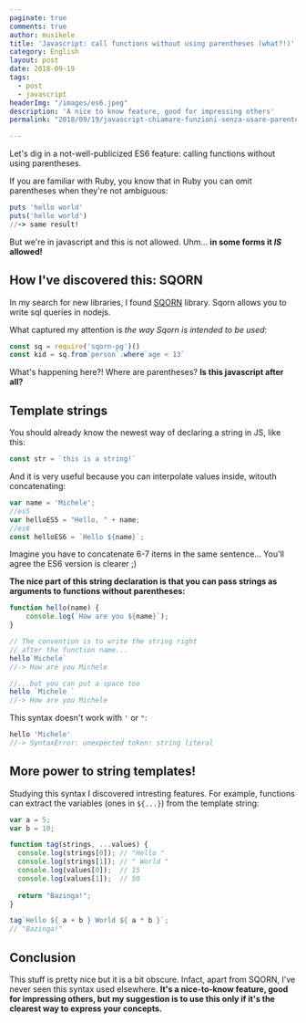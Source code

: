 ```yaml
---
paginate: true
comments: true
author: musikele
title: 'Javascript: call functions without using parentheses (what?!)'
category: English
layout: post
date: 2018-09-19
tags:
  - post
  - javascript
headerImg: "/images/es6.jpeg"
description: 'A nice to know feature, good for impressing others'
permalink: "2018/09/19/javascript-chiamare-funzioni-senza-usare-parentesi-(what!).html"

---
```

Let's dig in a not-well-publicized ES6 feature: calling functions without using parentheses.

If you are familiar with Ruby, you know that in Ruby you can omit parentheses when they're not ambiguous:

```ruby
puts 'hello world' 
puts('hello world') 
//-> same result!
```

But we're in javascript and this is not allowed. Uhm... **in some forms it _IS_ allowed!**

## How I've discovered this: SQORN

In my search for new libraries, I found [SQORN](https://sqorn.org/) library. Sqorn allows you to write sql queries in nodejs.

What captured my attention is _the way Sqorn is intended to be used_:

```javascript
const sq = require('sqorn-pg')()
const kid = sq.from`person`.where`age < 13` 
```

What's happening here?! Where are parentheses? **Is this javascript after all?**

## Template strings

You should already know the newest way of declaring a string in JS, like this:

```javascript
const str = `this is a string!`
```

And it is very useful because you can interpolate values inside, witouth concatenating:

```javascript
var name = 'Michele';
//es5
var helloES5 = "Hello, " + name;
//es6 
const helloES6 = `Hello ${name}`;
```

Imagine you have to concatenate 6-7 items in the same sentence... You'll agree the ES6 version is clearer ;)

**The nice part of this string declaration is that you can pass strings as arguments to functions without parentheses:**

```javascript
function hello(name) {
	console.log(`How are you ${name}`);
}

// The convention is to write the string right 
// after the function name...
hello`Michele` 
//-> How are you Michele 

//...but you can put a space too 
hello `Michele `
//-> How are you Michele
```

This syntax doesn't work with `'` or `"`:

```javascript
hello 'Michele'
//-> SyntaxError: unexpected token: string literal
```

## More power to string templates!

Studying this syntax I discovered intresting features. For example, functions can extract the variables (ones in `${...}`) from the template string:

```javascript
var a = 5;
var b = 10;

function tag(strings, ...values) {
  console.log(strings[0]); // "Hello "
  console.log(strings[1]); // " World "
  console.log(values[0]);  // 15
  console.log(values[1]);  // 50
  
  return "Bazinga!";
}

tag`Hello ${ a + b } World ${ a * b }`;
// "Bazinga!"
```

## Conclusion

This stuff is pretty nice but it is a bit obscure. Infact, apart from SQORN, I've never seen this syntax used elsewhere. **It's a nice-to-know feature, good for impressing others, but my suggestion is to use this only if it's the clearest way to express your concepts.**
